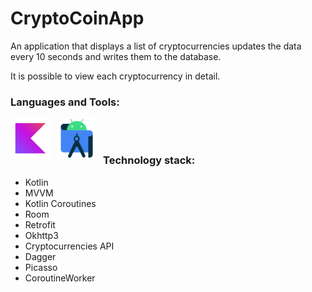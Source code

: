 # CryptoCoinApp
An application that displays a list of cryptocurrencies updates the data every 10 seconds and writes them to the database. 

It is possible to view each cryptocurrency in detail.

### Languages and Tools:
<img align="left" alt="Kotlin" width="64px" hight="64px" src="https://github.com/devicons/devicon/blob/master/icons/kotlin/kotlin-original.svg" style="padding-right:10px;" />
<img align="left" alt="Android Studio" width="64px" hight="64px" src="https://github.com/devicons/devicon/blob/master/icons/androidstudio/androidstudio-original.svg" style="padding-right:10px;" />

<br />
<br />

### Technology stack:
- Kotlin
- MVVM
- Kotlin Coroutines
- Room
- Retrofit
- Okhttp3
- Cryptocurrencies API
- Dagger
- Picasso
- CoroutineWorker
